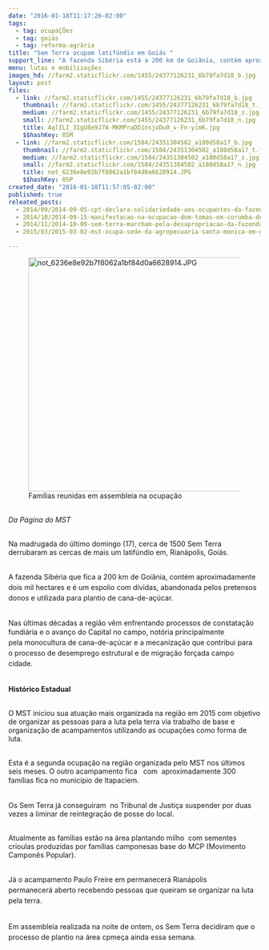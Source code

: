 ```yaml
---
date: "2016-01-18T11:17:26-02:00"
tags:
  - tag: ocupaÇÕes
  - tag: goiás
  - tag: reforma-agrária
title: "Sem Terra ocupam latifúndio em Goiás "
support_line: "A fazenda Sibéria está a 200 km de Goiânia, contém aproximadamente dois mil hectares e é um espolio com dividas, abandonada pelos pretensos donos e utilizada com plantio de cana-de-açúcar."
menu: lutas e mobilizações
images_hd: //farm2.staticflickr.com/1455/24377126231_6b79fa7d18_b.jpg
layout: post
files:
  - link: //farm2.staticflickr.com/1455/24377126231_6b79fa7d18_b.jpg
    thumbnail: //farm2.staticflickr.com/1455/24377126231_6b79fa7d18_t.jpg
    medium: //farm2.staticflickr.com/1455/24377126231_6b79fa7d18_z.jpg
    small: //farm2.staticflickr.com/1455/24377126231_6b79fa7d18_n.jpg
    title: AqlILI_31gU8e9J7A-MKMPraDD1nsjoDu0_v-Fn-yimK.jpg
    $$hashKey: 05M
  - link: //farm2.staticflickr.com/1504/24351304502_a180d58a17_b.jpg
    thumbnail: //farm2.staticflickr.com/1504/24351304502_a180d58a17_t.jpg
    medium: //farm2.staticflickr.com/1504/24351304502_a180d58a17_z.jpg
    small: //farm2.staticflickr.com/1504/24351304502_a180d58a17_n.jpg
    title: not_6236e8e92b7f8062a1bf84d0a6628914.JPG
    $$hashKey: 05P
created_date: "2016-01-18T11:57:05-02:00"
published: true
releated_posts:
  - 2014/09/2014-09-05-cpt-declara-solidariedade-aos-ocupantes-da-fazenda-santa-monica.md
  - 2014/10/2014-09-15-manifestacao-na-ocupacao-dom-tomas-em-corumba-de-goias.md
  - 2014/11/2014-10-09-sem-terra-marcham-pela-desapropriacao-da-fazenda-de-eunicio-de-oliveira.md
  - 2015/03/2015-03-02-mst-ocupa-sede-da-agropecuaria-santa-monica-em-goias.md

---
```

<figure class="image"><img alt="not_6236e8e92b7f8062a1bf84d0a6628914.JPG" height="467" src="//farm2.staticflickr.com/1504/24351304502_a180d58a17_b.jpg" width="700" />
<figcaption>Fam&iacute;lias reunidas em assembleia na ocupa&ccedil;&atilde;o&nbsp;</figcaption>
</figure>

<p><br />
<em>Da P&aacute;gina do MST&nbsp;</em></p>

<p><br />
Na madrugada do &uacute;ltimo domingo&nbsp;(17), cerca de&nbsp;1500 Sem Terra derrubaram as cercas de mais um latif&uacute;ndio em,&nbsp;Rian&aacute;polis, Goi&aacute;s.</p>

<p><br />
A fazenda Sib&eacute;ria<span style="line-height: 20.8px;">&nbsp;que fica&nbsp;a&nbsp;</span><span style="line-height: 20.8px;">200 km de Goi&acirc;nia,</span> cont&eacute;m aproximadamente dois mil hectares e &eacute;&nbsp;<span style="line-height: 20.8px;">um espolio&nbsp;com d&iacute;vidas, abandonada pelos pretensos donos e utilizada para plantio de cana-de-a&ccedil;&uacute;car.</span></p>

<p><br />
Nas &uacute;ltimas d&eacute;cadas a regi&atilde;o v&ecirc;m enfrentando processos de constata&ccedil;&atilde;o fundi&aacute;ria e o avan&ccedil;o&nbsp;<span style="line-height: 20.8px;">do Capital no campo, not&oacute;ria principalmente pela&nbsp;monocultura de&nbsp;cana-de-a&ccedil;&uacute;car e a mecaniza&ccedil;&atilde;o que contribui para o&nbsp;processo de desemprego estrutural e de migra&ccedil;&atilde;o for&ccedil;ada campo cidade.&nbsp;</span></p>

<p><br />
<strong>Hist&oacute;rico Estadual</strong></p>

<p><br />
O MST iniciou sua atua&ccedil;&atilde;o mais organizada na regi&atilde;o em 2015 com objetivo de organizar as pessoas para a luta pela terra via trabalho de base e organiza&ccedil;&atilde;o de acampamentos utilizando as ocupa&ccedil;&otilde;es como forma de luta.</p>

<p><br />
Esta &eacute; a segunda ocupa&ccedil;&atilde;o na regi&atilde;o organizada pelo MST nos &uacute;ltimos seis&nbsp;meses. O outro acampamento fica &nbsp; com &nbsp;aproximadamente 300 fam&iacute;lias fica no munic&iacute;pio de<span style="line-height: 20.8px;">&nbsp;Itapaci</span>em.&nbsp;</p>

<p><br />
Os Sem Terra j&aacute;&nbsp;conseguiram&nbsp;&nbsp;no Tribunal de Justi&ccedil;a suspender por duas vezes a&nbsp;liminar&nbsp;de reintegra&ccedil;&atilde;o de posse do local.</p>

<p><br />
Atualmente as fam&iacute;lias est&atilde;o na &aacute;rea plantando milho &nbsp;com&nbsp;sementes crioulas produzidas por fam&iacute;lias camponesas base do MCP (Movimento Campon&ecirc;s Popular).</p>

<p><br />
<span style="line-height: 20.8px;">J&aacute; o acampamento Paulo Freire em permanecer&aacute;&nbsp;Rian&aacute;</span><span style="line-height: 20.8px;">polis permanecer&aacute;&nbsp;aberto recebendo pessoas que queiram se organizar na luta pela terra.&nbsp;</span></p>

<p><br />
<span style="line-height: 20.8px;">Em&nbsp;assembleia realizada na noite de ontem, os Sem Terra decidiram que&nbsp;o processo de plantio na &aacute;rea cpme&ccedil;a ainda essa semana.</span></p>
